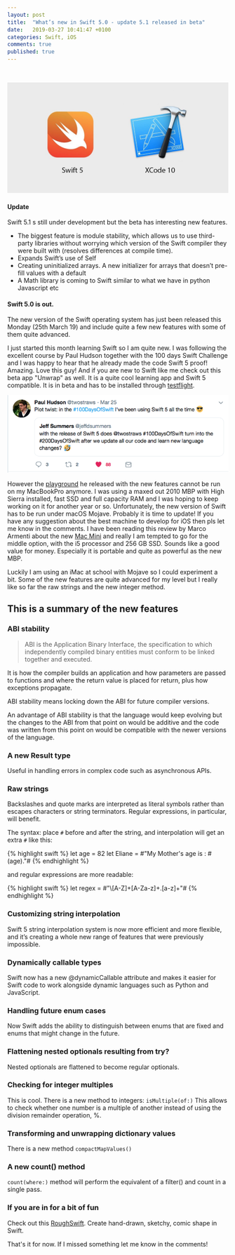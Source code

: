 ```yaml
---
layout: post
title:  "What’s new in Swift 5.0 - update 5.1 released in beta"
date:   2019-03-27 10:41:47 +0100
categories: Swift, iOS
comments: true
published: true
---
```

<div class="message">
<br>
<cite> </cite>
</div>

![image](/assets/img/whatsnewinswift5.jpg)

#### Update
Swift 5.1 s still under development but the beta has interesting new features.

- The biggest feature is module stability, which allows us to use third-party libraries without worrying which version of the Swift compiler they were built with (resolves differences at compile time).
- Expands Swift’s use of Self
- Creating uninitialized arrays. A new initializer for arrays that doesn’t pre-fill values with a default
- A Math library is coming to Swift similar to what we have in python Javascript etc

#### Swift 5.0 is out.

The new version of the Swift operating system has just been released this Monday (25th March 19) and include quite a few new features with some of them quite advanced.

I just started this month learning Swift so I am quite new. 
I was following the excellent course by Paul Hudson together with the 100 days Swift Challenge and I was happy to hear that he already made the code Swift 5 proof! 
Amazing. Love this guy! 
And if you are new to Swift like me check out this beta app "Unwrap" as well.
It is a quite cool learning app and Swift 5 compatible. It is in beta and has to be installed through [testflight](https://testflight.apple.com/join/ROxI9xSR). 


![image](/assets/img/hundreddaysofswift5.png)

However the [playground](https://github.com/twostraws/whats-new-in-swift-5-0) he released with the new features cannot be run on my MacBookPro anymore. 
I was using a maxed out 2010 MBP with High Sierra installed, fast SSD and full capacity RAM and I was hoping to keep working on it for another year or so. 
Unfortunately, the new version of Swift has to be run under macOS Mojave. 
Probably it is time to update! If you have any suggestion about the best machine to develop for iOS then pls let me know in the comments. 
I have been reading this review by Marco Armenti about the new [Mac Mini](https://marco.org/2018/11/06/mac-mini-2018-review) and really I am tempted to go for the middle option, with the i5 processor and 256 GB SSD. 
Sounds like a good value for money. Especially it is portable and quite as powerful as the new MBP.
 
Luckily I am using an iMac at school with Mojave so I could experiment a bit. Some of the new features are quite advanced for my level but I really like so far the raw strings and the new integer method.

## This is a summary of the new features

### ABI stability

> ABI is the Application Binary Interface, the specification to which independently compiled binary entities must conform to be linked together and executed.

It is how the compiler builds an application and how parameters are passed to functions and where the return value is placed for return, plus how exceptions propagate. 

ABI stability means locking down the ABI for future compiler versions.

An advantage of ABI stability is that the language would keep evolving but the changes to the ABI from that point on would be additive and the code was written from this point on would be compatible with the newer versions of the language.

### A new Result type

Useful in handling errors in complex code such as asynchronous APIs.

### Raw strings

Backslashes and quote marks are interpreted as literal symbols rather than escapes characters or string terminators. Regular expressions, in particular, will benefit.

The syntax: 
place `#` before and after the string, and interpolation will get an extra `#` like this:

{% highlight swift %}
let age = 82
let Eliane = #"My Mother's age is : \#(age)."#
{% endhighlight %}

and regular expressions are more readable:

{% highlight swift %}
let regex = #"\\[A-Z]+[A-Za-z]+\.[a-z]+"#
{% endhighlight %}

### Customizing string interpolation

Swift 5 string interpolation system is now more efficient and more flexible, and it’s creating a whole new range of features that were previously impossible.

### Dynamically callable types

Swift now has a new @dynamicCallable attribute and makes it easier for Swift code to work alongside dynamic languages such as Python and JavaScript.

### Handling future enum cases

Now Swift adds the ability to distinguish between enums that are fixed and enums that might change in the future.

### Flattening nested optionals resulting from try?
Nested optionals are flattened to become regular optionals.

### Checking for integer multiples

This is cool. There is a new method to integers:
`isMultiple(of:)` 
This allows to check whether one number is a multiple of another instead of using the division remainder operation, %.

### Transforming and unwrapping dictionary values

There is a new method `compactMapValues()`

### A new count() method

`count(where:)` method will perform the equivalent of a filter() and count in a single pass.

### If you are in for a bit of fun 

Check out this [RoughSwift](https://github.com/onmyway133/RoughSwift).
Create hand-drawn, sketchy, comic shape in Swift.



That's it for now. If I missed something let me know in the comments! 
